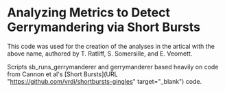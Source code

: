 # Analyzing Metrics to Detect Gerrymandering via Short Bursts

This code was used for the creation of the analyses in the artical with the above name, authored by T. Ratliff, S. Somersille, and E. Veomett.  <br>

Scripts sb_runs_gerrymanderer and gerrymanderer based heavily on code from Cannon et al's [Short Bursts](URL "https://github.com/vrdi/shortbursts-gingles" target="_blank") code. <br>

